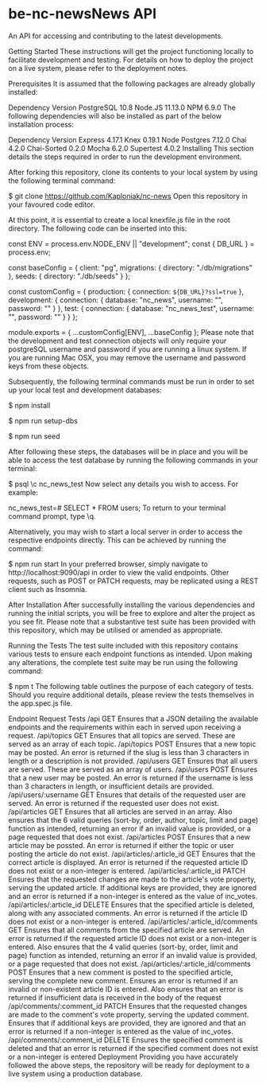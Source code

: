 # be-nc-newsNews API
An API for accessing and contributing to the latest developments.

Getting Started
These instructions will get the project functioning locally to facilitate development and testing. For details on how to deploy the project on a live system, please refer to the deployment notes.

Prerequisites
It is assumed that the following packages are already globally installed:

Dependency	Version
PostgreSQL	10.8
Node.JS	11.13.0
NPM	6.9.0
The following dependencies will also be installed as part of the below installation process:

Dependency	Version
Express	4.17.1
Knex	0.19.1
Node Postgres	7.12.0
Chai	4.2.0
Chai-Sorted	0.2.0
Mocha	6.2.0
Supertest	4.0.2
Installing
This section details the steps required in order to run the development environment.

After forking this repository, clone its contents to your local system by using the following terminal command:

$ git clone https://github.com/Kaploniak/nc-news
Open this repository in your favoured code editor.

At this point, it is essential to create a local knexfile.js file in the root directory. The following code can be inserted into this:

const ENV = process.env.NODE_ENV || "development";
const { DB_URL } = process.env;

const baseConfig = {
  client: "pg",
  migrations: {
    directory: "./db/migrations"
  },
  seeds: {
    directory: "./db/seeds"
  }
};

const customConfig = {
  production: {
    connection: `${DB_URL}?ssl=true`
  },
  development: {
    connection: {
      database: "nc_news",
      username: "<your-postgreSQL-username>",
      password: "<your-postgreSQL-password>"
    }
  },
  test: {
    connection: {
      database: "nc_news_test",
      username: "<your-postgreSQL-username>",
      password: "<your-postgreSQL-password>"
    }
  }
};

module.exports = { ...customConfig[ENV], ...baseConfig };
Please note that the development and test connection objects will only require your postgreSQL username and password if you are running a linux system. If you are running Mac OSX, you may remove the username and password keys from these objects.

Subsequently, the following terminal commands must be run in order to set up your local test and development databases:

$ npm install

$ npm run setup-dbs

$ npm run seed

After following these steps, the databases will be in place and you will be able to access the test database by running the following commands in your terminal:

$ psql
\c nc_news_test
Now select any details you wish to access. For example:

nc_news_test=# SELECT * FROM users;
To return to your terminal command prompt, type \q.

Alternatively, you may wish to start a local server in order to access the respective endpoints directly. This can be achieved by running the command:

$ npm run start
In your preferred browser, simply navigate to http://localhost:9090/api in order to view the valid endpoints. Other requests, such as POST or PATCH requests, may be replicated using a REST client such as Insomnia.

After Installation
After successfully installing the various dependencies and running the initial scripts, you will be free to explore and alter the project as you see fit. Please note that a substantive test suite has been provided with this repository, which may be utilised or amended as appropriate.

Running the Tests
The test suite included with this repository contains various tests to ensure each endpoint functions as intended. Upon making any alterations, the complete test suite may be run using the following command:

$ npm t
The following table outlines the purpose of each category of tests. Should you require additional details, please review the tests themselves in the app.spec.js file.

Endpoint	Request	Tests
/api	GET	Ensures that a JSON detailing the available endpoints and the requirements within each in served upon receiving a request.
/api/topics	GET	Ensures that all topics are served. These are served as an array of each topic.
/api/topics	POST	Ensures that a new topic may be posted. An error is returned if the slug is less than 3 characters in length or a description is not provided.
/api/users	GET	Ensures that all users are served. These are served as an array of users.
/api/users	POST	Ensures that a new user may be posted. An error is returned if the username is less than 3 characters in length, or insufficient details are provided.
/api/users/:username	GET	Ensures that details of the requested user are served. An error is returned if the requested user does not exist.
/api/articles	GET	Ensures that all articles are served in an array. Also ensures that the 6 valid queries (sort-by, order, author, topic, limit and page) function as intended, returning an error if an invalid value is provided, or a page requested that does not exist.
/api/articles	POST	Ensures that a new article may be possted. An error is returned if either the topic or user posting the article do not exist.
/api/articles/:article_id	GET	Ensures that the correct article is displayed. An error is returned if the requested article ID does not exist or a non-integer is entered.
/api/articles/:article_id	PATCH	Ensures that the requested changes are made to the article's vote property, serving the updated article. If additional keys are provided, they are ignored and an error is returned if a non-integer is entered as the value of inc_votes.
/api/articles/:article_id	DELETE	Ensures that the specified article is deleted, along with any associated comments. An error is returned if the article ID does not exist or a non-integer is entered.
/api/articles/:article_id/comments	GET	Ensures that all comments from the specified article are served. An error is returned if the requested article ID does not exist or a non-integer is entered. Also ensures that the 4 valid queries (sort-by, order, limit and page) function as intended, returning an error if an invalid value is provided, or a page requested that does not exist.
/api/articles/:article_id/comments	POST	Ensures that a new comment is posted to the specified article, serving the complete new comment. Ensures an error is returned if an invalid or non-existent article ID is entered. Also ensures that an error is returned if insufficient data is received in the body of the request
/api/comments/:comment_id	PATCH	Ensures that the requested changes are made to the comment's vote property, serving the updated comment. Ensures that if additional keys are provided, they are ignored and that an error is returned if a non-integer is entered as the value of inc_votes.
/api/comments/:comment_id	DELETE	Ensures the specified comment is deleted and that an error is returned if the specified comment does not exist or a non-integer is entered
Deployment
Providing you have accurately followed the above steps, the repository will be ready for deployment to a live system using a production database.
